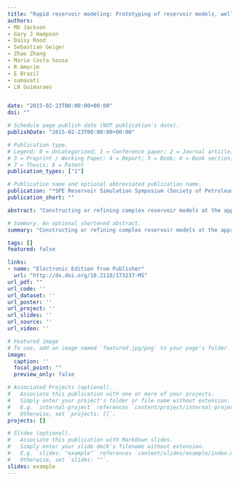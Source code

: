```yaml
---
title: "Rapid reservoir modeling: Prototyping of reservoir models, well trajectories and development options using an intuitive, sketch-based interface"
authors:
- MD Jackson
- Gary J Hampson
- Daisy Rood
- Sebastian Geiger
- Zhao Zhang
- Mario Costa Sousa
- R Amorim
- E Brazil
- samavati
- LN Guimaraes


date: "2015-02-23T00:00:00+00:00"
doi: ""

# Schedule page publish date (NOT publication's date).
publishDate: "2015-02-23T00:00:00+00:00"

# Publication type.
# Legend: 0 = Uncategorized; 1 = Conference paper; 2 = Journal article;
# 3 = Preprint / Working Paper; 4 = Report; 5 = Book; 6 = Book section;
# 7 = Thesis; 8 = Patent
publication_types: ["1"]

# Publication name and optional abbreviated publication name.
publication: "*SPE Reservoir Simulation Symposium (Society of Petroleum Engineers)*"
publication_short: ""

abstract: "Constructing or refining complex reservoir models at the appraisal, development, or production stage is a challenging and time-consuming task that entails a high degree of uncertainty. The challenge is significantly increased by the lack of modeling, simulation and visualization tools that allow prototyping of reservoir models and development concepts, and which are simple and intuitive to use. Conventional modeling workflows, facilitated by commercially available software packages, have remained essentially unchanged for the past decade. However, these are slow, often requiring many months from initial model concepts to flow simulation or other outputs; moreover, many model concepts, such as large scale reservoir architecture, become fixed early in the process and are difficult to retrospectively change. Such workflows are poorly suited to rapid prototyping of a range of reservoir model concepts, well …"

# Summary. An optional shortened abstract.
summary: "Constructing or refining complex reservoir models at the appraisal, development, or production stage is a challenging and time-consuming task that entails a high degree of uncertainty. The challenge is significantly increased by the lack of modeling, simulation and visualization tools that allow prototyping of reservoir models and development concepts, and which are simple and intuitive to use. Conventional modeling workflows, facilitated by commercially available software packages, have remaine..."

tags: []
featured: false

links:
- name: "Electronic Edition from Publisher"
  url: "http://dx.doi.org/10.2118/173237-MS"
url_pdf: ""
url_code: ''
url_dataset: ''
url_poster: ''
url_project: ''
url_slides: ''
url_source: ''
url_video: ''

# Featured image
# To use, add an image named `featured.jpg/png` to your page's folder. 
image:
  caption: ''
  focal_point: ""
  preview_only: false

# Associated Projects (optional).
#   Associate this publication with one or more of your projects.
#   Simply enter your project's folder or file name without extension.
#   E.g. `internal-project` references `content/project/internal-project/index.md`.
#   Otherwise, set `projects: []`.
projects: []

# Slides (optional).
#   Associate this publication with Markdown slides.
#   Simply enter your slide deck's filename without extension.
#   E.g. `slides: "example"` references `content/slides/example/index.md`.
#   Otherwise, set `slides: ""`.
slides: example
---
```

